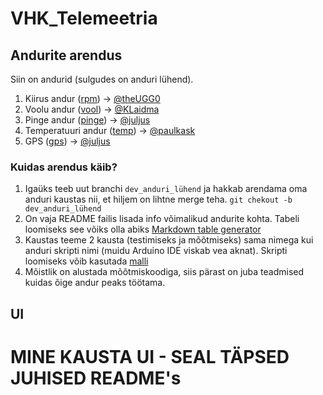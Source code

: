 # VHK_Telemeetria

## Andurite arendus
Siin on andurid (sulgudes on anduri lühend).
1. Kiirus andur ([rpm](/andurid/1.rpm/README.md)) -> [@theUGG0](https://github.com/theUGG0)
2. Voolu andur ([vool](/andurid/2.vool/README.md)) -> [@KLaidma](https://github.com/KLaidma)
3. Pinge andur ([pinge](/andurid/3.pinge/README.md)) -> [@juljus](https://github.com/juljus)
4. Temperatuuri andur ([temp](/andurid/4.temp/README.md)) -> [@paulkask](https://github.com/paulkask)
5. GPS ([gps](/andurid/5.gps/README.md)) -> [@juljus](https://github.com/juljus)

### Kuidas arendus käib?
1. Igaüks teeb uut branchi `dev_anduri_lühend` ja hakkab arendama oma anduri kaustas nii, et hiljem on lihtne merge teha. `git chekout -b dev_anduri_lühend`
2. On vaja README failis lisada info võimalikud andurite kohta. Tabeli loomiseks see võiks olla abiks [Markdown table generator](https://www.tablesgenerator.com/markdown_tables)
3. Kaustas teeme 2 kausta (testimiseks ja mõõtmiseks) sama nimega kui anduri skripti nimi (muidu Arduino IDE viskab vea aknat). Skripti loomiseks võib kasutada [malli](/mallid/arduinoSkriptMall/arduinoSkriptMall.ino) 
4. Mõistlik on alustada mõõtmiskoodiga, siis pärast on juba teadmised kuidas õige andur peaks töötama.

## UI
# **MINE KAUSTA UI - SEAL TÄPSED JUHISED README's**
